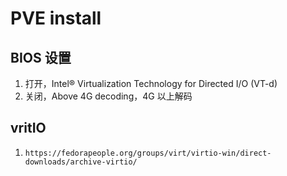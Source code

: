 # PVE install

## BIOS 设置
1. 打开，Intel® Virtualization Technology for Directed I/O (VT-d) 
2. 关闭，Above 4G decoding，4G 以上解码

## vritIO
1. `https://fedorapeople.org/groups/virt/virtio-win/direct-downloads/archive-virtio/`